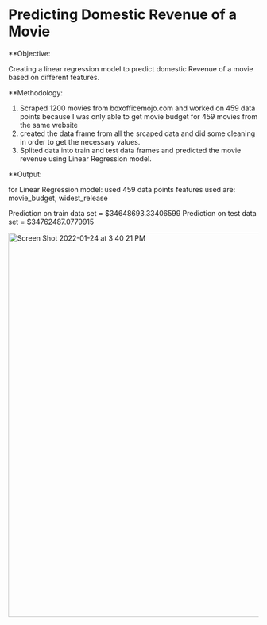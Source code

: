 # Predicting Domestic Revenue of a Movie

**Objective: 
  
  Creating a linear regression model to predict domestic Revenue of a movie based on different features.

**Methodology: 
  
 1. Scraped 1200 movies from boxofficemojo.com and worked on 459 data points because I was only able to get movie budget for 459 movies from the same website
 2. created the data frame from all the srcaped data and did some cleaning in order to get the necessary values.
 3. Splited data into train and test data frames and predicted the movie revenue using Linear Regression model.
  
**Output: 

for Linear Regression model:
used 459 data points
features used are: movie_budget, widest_release

Prediction on train data set = $34648693.33406599
Prediction on test data set = $34762487.0779915


<img width="774" alt="Screen Shot 2022-01-24 at 3 40 21 PM" src="https://user-images.githubusercontent.com/89863226/150883723-e9197c9e-d6e4-4001-93b6-21ad907fe499.png">

